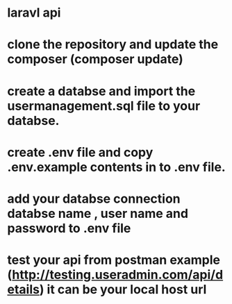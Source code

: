 # laravl api
# clone the repository and update the composer (composer update)
# create a databse and import the usermanagement.sql file to your databse.
# create .env file and copy .env.example contents in to .env file.
# add your databse connection databse name , user name and password to .env file
# test your api from postman example (http://testing.useradmin.com/api/details) it can be your local host url
